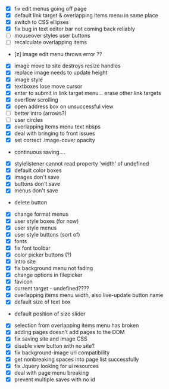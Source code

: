 - [x] fix edit menus going off page
- [x] default link target & overlapping items menu in same place
- [x] switch to CSS ellipses
- [x] fix bug in text editor bar not coming back reliably
- [ ] mouseover styles user buttons
- [ ] recalculate overlapping items
- [z] image edit menu throws error ??
- [x] image move to site destroys resize handles
- [x] replace image needs to update height
- [x] image style
- [x] textboxes lose move cursor
- [x] enter to submit in link target menu... erase other link targets
- [x] overflow scrolling
- [x] open address box on unsuccessful view
- [ ] better intro (arrows?)
- [ ] user circles
- [x] overlapping items menu text nbsps
- [x] deal with bringing to front issues
- [x] set correct .image-cover opacity
- continuous saving....
- [x] stylelistener cannot read property 'width' of undefined
- [x] default color boxes
- [x] images don't save
- [x] buttons don't save
- [x] menus don't save
-  delete button
- [x] change format menus
- [x] user style boxes (for now)
- [x] user style menus
- [x] user style buttons (sort of)
- [x] fonts
- [x] fix font toolbar
- [x] color picker buttons (?)
- [x] intro site
- [x] fix background menu not fading
- [x] change options in filepicker
- [x] favicon
- [x] current target - undefined????
- [x] overlapping items menu width, also live-update button name
- [x] default size of text box
- default position of size slider
- [x] selection from overlapping items menu has broken
- [x] adding pages doesn't add pages to the DOM
- [x] fix saving site and image CSS
- [x] disable view button with no site?
- [x] fix background-image url compatibility
- [x] get nonbreaking spaces into page list successfully
- [x] fix Jquery looking for ui resources
- [x] deal with page menu breaking
- [x] prevent multiple saves with no id
